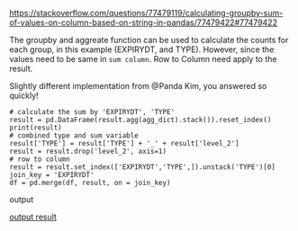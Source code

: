https://stackoverflow.com/questions/77479119/calculating-groupby-sum-of-values-on-column-based-on-string-in-pandas/77479422#77479422

The groupby and aggreate function can be used to calculate the counts for each group, in this example (EXPIRYDT, and TYPE). However, since the values need to be same in `sum column`. Row to Column need apply to the result.

Slightly different implementation from @Panda Kim, you answered so quickly!

    # calculate the sum by 'EXPIRYDT', 'TYPE'
    result = pd.DataFrame(result.agg(agg_dict).stack()).reset_index()
    print(result)
    # combined type and sum variable
    result['TYPE'] = result['TYPE'] + '_' + result['level_2']
    result = result.drop('level_2', axis=1)
    # row to column
    result = result.set_index(['EXPIRYDT','TYPE',]).unstack('TYPE')[0]
    join_key = 'EXPIRYDT'
    df = pd.merge(df, result, on = join_key)

output

[output result][1]


  [1]: https://i.stack.imgur.com/R0WXy.png